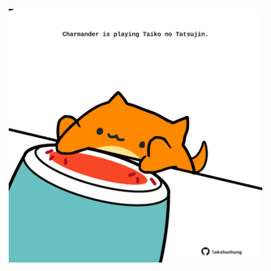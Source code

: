 <!-- built at 19/03/2021, 12:02:01 UTC -->
<p align="center">
  <img width="500" height="500" src="./ReadmeImage.svg">
</p>
